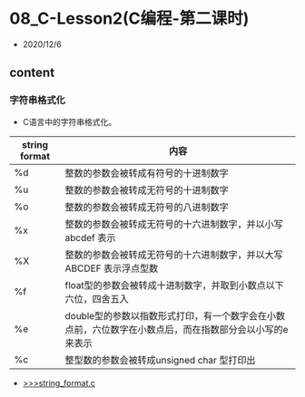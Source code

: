 # 08_C-Lesson2(C编程-第二课时)

- 2020/12/6

## content

### 字符串格式化

- C语言中的字符串格式化。

|string format|内容|
|---          |---|
|%d           |整数的参数会被转成有符号的十进制数字
|%u           |整数的参数会被转成无符号的十进制数字
|%o           |整数的参数会被转成无符号的八进制数字
|%x           |整数的参数会被转成无符号的十六进制数字，并以小写abcdef 表示
|%X           |整数的参数会被转成无符号的十六进制数字，并以大写ABCDEF 表示浮点型数
|%f           |float型的参数会被转成十进制数字，并取到小数点以下六位，四舍五入
|%e           |double型的参数以指数形式打印，有一个数字会在小数点前，六位数字在小数点后，而在指数部分会以小写的e 来表示
|%c           |整型数的参数会被转成unsigned char 型打印出


- [>>>string_format.c](src/str_format.c)